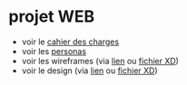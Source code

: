 # projet WEB

- voir le [cahier des charges](docs/brief.md)
- voir les [personas](docs/personas.md)
- voir les wireframes (via [lien](https://xd.adobe.com/view/782de561-2ad7-4af9-b077-4c5659955a78-2d7e/) ou [fichier XD](docs/wireframes.xd))
- voir le design (via [lien](https://xd.adobe.com/view/679d1f8f-6ba4-48e4-be99-395940c6711c-32ce/) ou [fichier XD](docs/design.xd))
